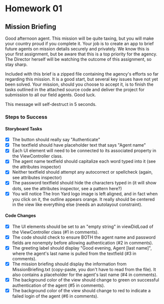 # Homework 01

## Mission Briefing

Good afternoon agent. This mission will be quite taxing, but you will make your country proud if you complete it. Your job is to create an app to brief future agents on mission details securely and privately. We know this is your first assignment, but be aware that this is a top priority for the agency. The Director herself will be watching the outcome of this assignment, so stay sharp.

Included with this brief is a zipped file containing the agency's efforts so far regarding this mission. It is a good start, but several key issues have not yet been solved. Your mission, should you choose to accept it, is to finish the tasks outlined in the attached source code and deliver the project for submission to all our field agents. Good luck.

This message will self-destruct in 5 seconds.

### Steps to Success

#### Storyboard Tasks

* [x] The button should really say "Authenticate"
* [x] The textfield should have placeholder text that says "Agent name"
* [x] Each UI element will need to be connected to its associated property in the ViewController class.
* [x] The agent name textfield should capitalize each word typed into it (see the attributes inspector)
* [x] Neither textfield should attempt any autocorrect or spellcheck (again, see attributes inspector)
* [x] The password textfield should hide the characters typed in (it will show dots, see the attributes inspector, see a pattern here?)
* [x] You will notice The Iron Yard logo image is left aligned, and in fact when you click on it, the outline appears orange. It really should be centered in the view like everything else (needs an autolayout constraint).

#### Code Changes

* [x] The UI elements should be set to an "empty string" in viewDidLoad of the ViewController class (#1 in comments).
* [x] The code should check to ensure BOTH the agent name and password fields are nonempty before allowing authentication (#2 in comments).
* [x] The greeting label should display "Good evening, Agent [last name]", where the agent's last name is pulled from the textfield (#3 in comments).
* [x] The mission briefing should display the information from MissionBriefing.txt (copy-paste, you don't have to read from the file). It also contains a placeholder for the agent's last name (#4 in comments).
* [x] The background color of the view should change to green on successful authentication of the agent (#5 in comments).
* [x] The background color of the view should change to red to indicate a failed login of the agent (#6 in comments).
